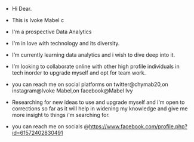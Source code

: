 - Hi Dear.

- This is Ivoke Mabel c


- I'm a prospective Data Analytics


- I'm in love with technology and its diversity.


- I’m currently learning data analytics and i wish to dive deep into it.


- I’m looking to collaborate online with other high profile individuals in tech inorder to upgrade myself and opt for team work.

- you can reach me on social platforms on twitter@chymab20,on instagram@Ivoke Mabel,on facebook@Mabel Ivy

- Researching for new ideas to use and upgrade myself and i'm open to corrections so far as it will help in widening my knowledge and give me more insight to things i'm searching for.

- you can reach me on socials @https://www.facebook.com/profile.php?id=61572402830491

